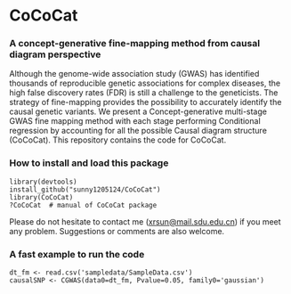 # CoCoCat
### **A concept-generative fine-mapping method from causal diagram perspective**
Although the genome-wide association study (GWAS) has identified thousands of reproducible genetic associations for complex diseases, the high false discovery rates (FDR) is still a challenge to the geneticists. The strategy of fine-mapping provides the possibility to accurately identify the causal genetic variants. We present a Concept-generative multi-stage GWAS fine mapping method with each stage performing Conditional regression by accounting for all the possible Causal diagram structure (CoCoCat). This repository contains the code for CoCoCat.

### How to install and load this package
```{r}      
library(devtools) 
install_github("sunny1205124/CoCoCat")
library(CoCoCat)
?CoCoCat  # manual of CoCoCat package
```
Please do not hesitate to contact me (xrsun@mail.sdu.edu.cn) if you meet any problem. Suggestions or comments are also welcome.

### A fast example to run the code
```{r}      
dt_fm <- read.csv('sampledata/SampleData.csv')
causalSNP <- CGWAS(data0=dt_fm, Pvalue=0.05, family0='gaussian')
```
